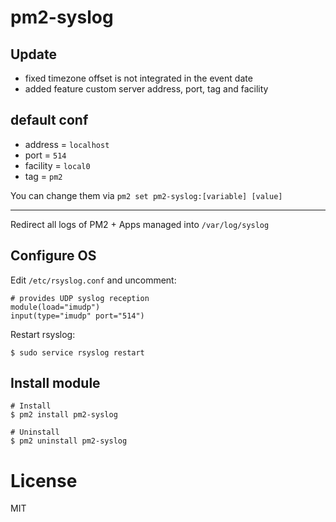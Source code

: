 # pm2-syslog

## Update

- fixed timezone offset is not integrated in the event date
- added feature custom server address, port, tag and facility

## default conf

- address = `localhost`
- port = `514`
- facility = `local0`
- tag = `pm2`

You can change them via `pm2 set pm2-syslog:[variable] [value]`

---

Redirect all logs of PM2 + Apps managed into `/var/log/syslog`

## Configure OS

Edit `/etc/rsyslog.conf` and uncomment:

```
# provides UDP syslog reception
module(load="imudp")
input(type="imudp" port="514")
```

Restart rsyslog:

```
$ sudo service rsyslog restart
```

## Install module

```
# Install
$ pm2 install pm2-syslog

# Uninstall
$ pm2 uninstall pm2-syslog
```

# License

MIT
